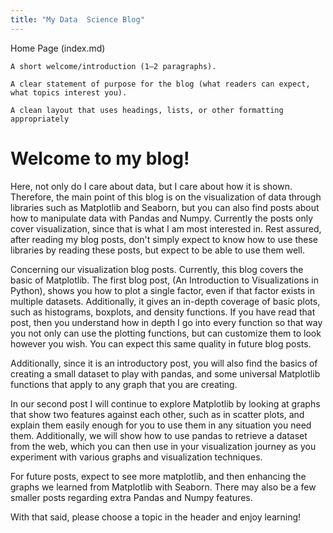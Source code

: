 ```yaml
---
title: "My Data  Science Blog"
---
```


Home Page (index.md)

    A short welcome/introduction (1–2 paragraphs).

    A clear statement of purpose for the blog (what readers can expect, what topics interest you).

    A clean layout that uses headings, lists, or other formatting appropriately


# Welcome to my blog!

Here, not only do I care about data, but I care about how it is shown. Therefore, the main point of this blog is on the visualization of data through libraries such as Matplotlib and Seaborn, but you can also find posts about how to manipulate data with Pandas and Numpy. Currently the posts only cover visualization, since that is what I am most interested in. Rest assured, after reading my blog posts, don't simply expect to know how to use these libraries by reading these posts, but expect to be able to use them well. 

Concerning our visualization blog posts. Currently, this blog covers the basic of Matplotlib. The first blog post, (An Introduction to Visualizations in Python), shows you how to plot a single factor, even if that factor exists in multiple datasets. Additionally, it gives an in-depth coverage of basic plots, such as histograms, boxplots, and density functions. If you have read that post, then you understand how in depth I go into every function so that way you not only can use the plotting functions, but can customize them to look however you wish. You can expect this same quality in future blog posts. 

Additionally, since it is an introductory post, you will also find the basics of creating a small dataset to play with pandas, and some universal Matplotlib functions that apply to any graph that you are creating.

In our second post I will continue to explore Matplotlib by looking at graphs that show two features against each other, such as in scatter plots, and explain them easily enough for you to use them in any situation you need them. Additionally, we will show how to use pandas to retrieve a dataset from the web, which you can then use in your visualization journey as you experiment with various graphs and visualization techniques.

For future posts, expect to see more matplotlib, and then enhancing the graphs we learned from Matplotlib with Seaborn. There may also be a few smaller posts regarding extra Pandas and Numpy features.

With that said, please choose a topic in the header and enjoy learning!